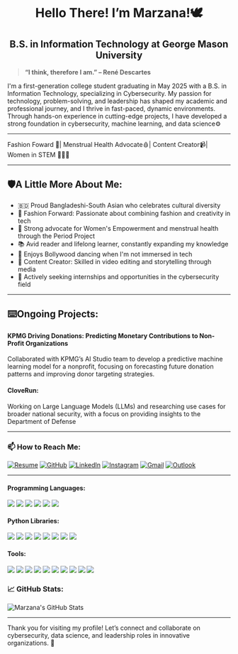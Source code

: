 <h1 align="center"> Hello There! I’m Marzana!🕊️</h1>


> 
<h2 align="center"> B.S. in Information Technology at George Mason University</h2>

> **“I think, therefore I am.” – René Descartes**
>
> 
I'm a first-generation college student graduating in May 2025 with a B.S. in Information Technology, specializing in Cybersecurity. My passion for technology, problem-solving, and leadership has shaped my academic and professional journey, and I thrive in fast-paced, dynamic environments. Through hands-on experience in cutting-edge projects, I have developed a strong foundation in cybersecurity, machine learning, and data science⚙️


---
Fashion Foward 👗| Menstrual Health Advocate🩸| Content Creator📹| Women in STEM 👩🏻‍💻


---


## 🛡️A Little More About Me:
- 🇧🇩 Proud Bangladeshi-South Asian who celebrates cultural diversity
- 👗 Fashion Forward: Passionate about combining fashion and creativity in tech
- 💪 Strong advocate for Women's Empowerment and menstrual health through the Period Project
- 📚 Avid reader and lifelong learner, constantly expanding my knowledge
- 💃 Enjoys Bollywood dancing when I'm not immersed in tech
- 🎥 Content Creator: Skilled in video editing and storytelling through media
- 🎯 Actively seeking internships and opportunities in the cybersecurity field


---
<h2>⌨️Ongoing Projects:</h2>
<h4> KPMG Driving Donations: Predicting Monetary Contributions to Non-Profit Organizations </h4>
Collaborated with KPMG’s AI Studio team to develop a predictive machine learning model for a nonprofit, focusing on 
forecasting future donation patterns and improving donor targeting strategies.
<h4> CloveRun: </h4> Working on Large Language Models (LLMs) and researching use cases for broader national security, with a focus on providing insights to the Department of Defense

-----


### 📫 **How to Reach Me**:

[![Resume](https://img.shields.io/badge/Resume-4285F4?style=flat-square&logo=google-drive&logoColor=white)](https://drive.google.com/file/d/1oY4n6uKVAwUwUxt4C9hAkr0_LV8IJ_zd/view?usp=sharing)
[![GitHub](https://img.shields.io/badge/GitHub-181717?style=flat-square&logo=github&logoColor=white)](https://github.com/marzanaafroz)
[![LinkedIn](https://img.shields.io/badge/LinkedIn-0077B5?style=flat-square&logo=linkedin&logoColor=white)](https://www.linkedin.com/in/marzana-afroz/) 
[![Instagram](https://img.shields.io/badge/Instagram-E4405F?style=flat-square&logo=instagram&logoColor=white)](https://instagram.com/yourinstagramprofile)
[![Gmail](https://img.shields.io/badge/Gmail-D14836?style=flat-square&logo=gmail&logoColor=white)](mailto:marzanaafroz123@gmail.com)
[![Outlook](https://img.shields.io/badge/Outlook-0078D4?style=flat-square&logo=microsoft-outlook&logoColor=white)](mailto:mafroz@gmu.edu)



---

#### **Programming Languages**:

<div> <img src="https://img.shields.io/badge/Python-blue.svg?style=flat&logo=python&logoColor=white"/> <img src="https://img.shields.io/badge/Java-red.svg?style=flat&logo=java&logoColor=white"/> <img src="https://img.shields.io/badge/HTML-orange.svg?style=flat&logo=html5&logoColor=white"/> <img src="https://img.shields.io/badge/CSS-blue.svg?style=flat&logo=css3&logoColor=white"/> <img src="https://img.shields.io/badge/SQL-yellow.svg?style=flat&logo=mysql&logoColor=white"/> <img src="https://img.shields.io/badge/Unix-grey.svg?style=flat&logo=linux&logoColor=white"/> </div>

#### **Python Libraries**:

<div> <img src="https://img.shields.io/badge/pandas-blue.svg?style=flat&logo=pandas&logoColor=white"/> <img src="https://img.shields.io/badge/NumPy-lightblue.svg?style=flat&logo=numpy&logoColor=white"/> <img src="https://img.shields.io/badge/Matplotlib-green.svg?style=flat&logo=matplotlib&logoColor=white"/> <img src="https://img.shields.io/badge/TensorFlow-orange.svg?style=flat&logo=tensorflow&logoColor=white"/> <img src="https://img.shields.io/badge/Scikit--learn-yellow.svg?style=flat&logo=scikit-learn&logoColor=white"/> <img src="https://img.shields.io/badge/Statsmodels-red.svg?style=flat&logo=statsmodels&logoColor=white"/> <img src="https://img.shields.io/badge/Seaborn-blue.svg?style=flat&logo=seaborn&logoColor=white"/> <img src="https://img.shields.io/badge/SciPy-lightgreen.svg?style=flat&logo=scipy&logoColor=white"/> </div>

#### **Tools**:

<div> <img src="https://img.shields.io/badge/GitHub-black.svg?style=flat&logo=github&logoColor=white"/> <img src="https://img.shields.io/badge/Tableau-blue.svg?style=flat&logo=tableau&logoColor=white"/> <img src="https://img.shields.io/badge/Dreamweaver-green.svg?style=flat&logo=dreamweaver&logoColor=white"/> <img src="https://img.shields.io/badge/Photoshop-blue.svg?style=flat&logo=adobe-photoshop&logoColor=white"/> <img src="https://img.shields.io/badge/Animate-orange.svg?style=flat&logo=adobe-animate&logoColor=white"/> <img src="https://img.shields.io/badge/InDesign-purple.svg?style=flat&logo=adobe-indesign&logoColor=white"/> <img src="https://img.shields.io/badge/Illustrator-yellow.svg?style=flat&logo=adobe-illustrator&logoColor=white"/> <img src="https://img.shields.io/badge/Canva-lightblue.svg?style=flat&logo=canva&logoColor=white"/> <img src="https://img.shields.io/badge/Excel-green.svg?style=flat&logo=microsoft-excel&logoColor=white"/> <img src="https://img.shields.io/badge/Jupyter-orange.svg?style=flat&logo=jupyter&logoColor=white"/> </div>



### 📈 GitHub Stats:
![Marzana's GitHub Stats](https://github-readme-stats.vercel.app/api?username=marzanaafroz&show_icons=true&theme=radical)

---

Thank you for visiting my profile! Let’s connect and collaborate on cybersecurity, data science, and leadership roles in innovative organizations. 🤝
